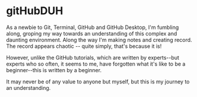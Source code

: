 # gitHubDUH
As a newbie to Git, Terminal, GitHub and GitHub Desktop, I'm fumbling along, groping my way towards an understanding of this complex and daunting environment. Along the way I'm making notes and creating record. The record appears chaotic -- quite simply, that's because it is!

However, unlike the GitHub tutorials, which are written by experts--but experts who so often, it seems to me, have forgotten what it's like to be a beginner--this is written by a beginner.

It may never be of any value to anyone but myself, but this is my journey to an understanding.
